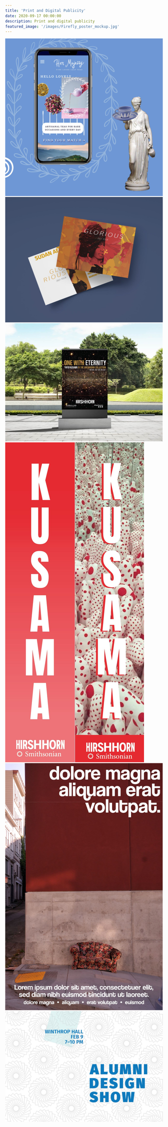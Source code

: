 ```yaml
---
title: 'Print and Digital Publicity'
date: 2020-09-17 00:00:00
description: Print and digital publicity
featured_image: '/images/Firefly_poster_mockup.jpg'
---
```


<div class="gallery" data-columns="4">
  <div class="gallery__item">
    <img src="/images/hm_phone.jpg" alt="Her Majesty Teas iPhone UI">
  </div>
  <div class="gallery__item">
    <img src="/images/sudan_mockup.JPG" alt="Sudan Archives Tour Postcard">
  </div>
  <div class="gallery__item">
    <img src="/images/Firefly_poster_mockup.jpg" alt="Yayoi Kusama Firefly Art Exhibit Poster Mockup">
  </div>
  <div class="gallery__item">
    <img src="/images/kusama_banner.jpg" alt="Yayoi Kusama Exhibit Banner">
  </div>
  <div class="gallery__item">
    <img src="/images/couch_poster.JPG" alt="Couch Poster">
  </div>
  <div class="gallery__item">
    <img src="/images/alumni_design_show.jpg" alt="Alumni Design Show Flyer">
  </div>

